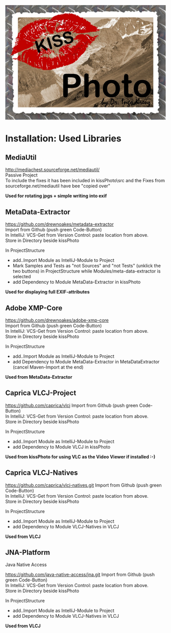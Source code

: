 ![kissPhotoLogo](resources/images/KissPhotoSplash.jpg)

# Installation: Used Libraries

## MediaUtil

http://mediachest.sourceforge.net/mediautil/   
Passive Project  
To include the fixes it has been included in kissPhoto\src and the Fixes from sourceforge.net/mediautil have bee "copied over"
  
**Used for rotating jpgs + simple writing into exif**

## MetaData-Extractor

https://github.com/drewnoakes/metadata-extractor  
Import from Github (push green Code-Button)  
In IntelliJ: VCS-Get from Version Control: paste location from <green button> above.  
Store in Directory beside kissPhoto  

In ProjectStructure
* add..Import Module as IntelliJ-Module to Project
* Mark Samples and Tests as "not Sources" and "not Tests" (unklick the two buttons) in ProjectStructure while Modules/meta-data-extractor is selected
* add Dependency to Module MetaData-Extractor in kissPhoto

**Used for displaying full EXIF-attributes**

## Adobe XMP-Core

https://github.com/drewnoakes/adobe-xmp-core  
Import from Github (push green Code-Button)      
In IntelliJ: VCS-Get from Version Control: paste location from <green button> above.  
Store in Directory beside kissPhoto  

In ProjectStructure
* add..Import Module as IntelliJ-Module to Project
* add Dependency to Module MetaData-Extractor in MetaDataExtractor (cancel Maven-Import at the end)

**Used from MetaData-Extractor**

## Caprica VLCJ-Project

https://github.com/caprica/vlcj
Import from Github (push green Code-Button)  
In IntelliJ: VCS-Get from Version Control: paste location from <green button> above.  
Store in Directory beside kissPhoto  

In ProjectStructure
* add..Import Module as IntelliJ-Module to Project
* add Dependency to Module VLCJ in kissPhoto

**Used from kissPhoto for using VLC as the Video Viewer if installed :-)**

## Caprica VLCJ-Natives

https://github.com/caprica/vlcj-natives.git
Import from Github (push green Code-Button)  
In IntelliJ: VCS-Get from Version Control: paste location from <green button> above.  
Store in Directory beside kissPhoto  

In ProjectStructure
* add..Import Module as IntelliJ-Module to Project
* add Dependency to Module VLCJ-Natives in VLCJ

**Used from VLCJ**

## JNA-Platform
Java Native Access

https://github.com/java-native-access/jna.git
Import from Github (push green Code-Button)  
In IntelliJ: VCS-Get from Version Control: paste location from <green button> above.  
Store in Directory beside kissPhoto  

In ProjectStructure
* add..Import Module as IntelliJ-Module to Project
* add Dependency to Module VLCJ-Natives in VLCJ

**Used from VLCJ**